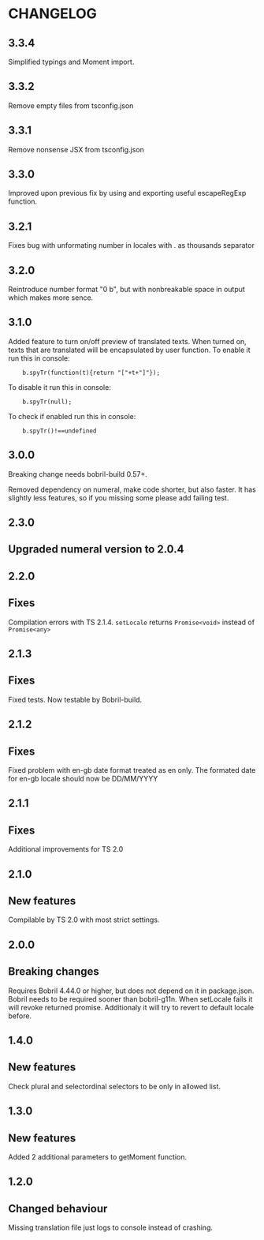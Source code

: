 CHANGELOG
===

3.3.4
--

Simplified typings and Moment import.

3.3.2
--

Remove empty files from tsconfig.json

3.3.1
--

Remove nonsense JSX from tsconfig.json

3.3.0
--

Improved upon previous fix by using and exporting useful escapeRegExp function.

3.2.1
--

Fixes bug with unformating number in locales with . as thousands separator 

3.2.0
--

Reintroduce number format "0 b", but with nonbreakable space in output which makes more sence.

3.1.0
--

Added feature to turn on/off preview of translated texts. When turned on, texts that are translated will be encapsulated by user function.
To enable it run this in console:

```
    b.spyTr(function(t){return "["+t+"]"});
```

To disable it run this in console:
```
    b.spyTr(null);
```

To check if enabled run this in console:
```
    b.spyTr()!==undefined
```


3.0.0
--

Breaking change needs bobril-build 0.57+.

Removed dependency on numeral, make code shorter, but also faster. It has slightly less features, so if you missing some please add failing test.

2.3.0
--

Upgraded numeral version to 2.0.4
-

2.2.0
--

Fixes 
-

Compilation errors with TS 2.1.4. `setLocale` returns `Promise<void>` instead of `Promise<any>`

2.1.3
--

Fixes
-

Fixed tests. Now testable by Bobril-build.

2.1.2
--

Fixes
-

Fixed problem with en-gb date format treated as en only. The formated date for en-gb locale should now be DD/MM/YYYY

2.1.1
--

Fixes
-

Additional improvements for TS 2.0
 
2.1.0
--

New features
-

Compilable by TS 2.0 with most strict settings.

2.0.0
--

Breaking changes
-

Requires Bobril 4.44.0 or higher, but does not depend on it in package.json. Bobril needs to be required sooner than bobril-g11n.
When setLocale fails it will revoke returned promise. Additionaly it will try to revert to default locale before.

1.4.0
--

New features
-

Check plural and selectordinal selectors to be only in allowed list.

1.3.0
--

New features
-

Added 2 additional parameters to getMoment function.

1.2.0
--

Changed behaviour
-

Missing translation file just logs to console instead of crashing.
